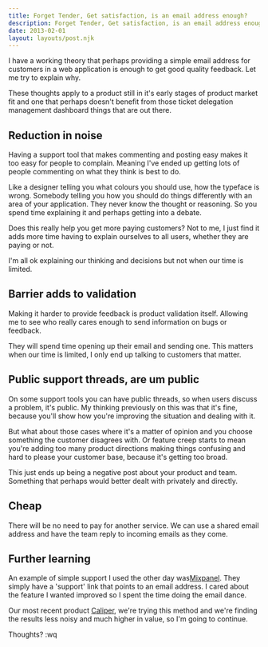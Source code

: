 ```yaml
---
title: Forget Tender, Get satisfaction, is an email address enough?
description: Forget Tender, Get satisfaction, is an email address enough?
date: 2013-02-01
layout: layouts/post.njk
---
```

I have a working theory that perhaps providing a simple email address for customers in a web application is enough to get good quality feedback. Let me try to explain why.

These thoughts apply to a product still in it's early stages of product market fit and one that perhaps doesn't benefit from those ticket delegation management dashboard things that are out there.

## Reduction in noise

Having a support tool that makes commenting and posting easy makes it too easy for people to complain. Meaning I've ended up getting lots of people commenting on what they think is best to do.

Like a designer telling you what colours you should use, how the typeface is wrong. Somebody telling you how you should do things differently with an area of your application. They never know the thought or reasoning. So you spend time explaining it and perhaps getting into a debate.

Does this really help you get more paying customers? Not to me, I just find it adds more time having to explain ourselves to all users, whether they are paying or not.

I'm all ok explaining our thinking and decisions but not when our time is limited.

## Barrier adds to validation

Making it harder to provide feedback is product validation itself. Allowing me to see who really cares enough to send information on bugs or feedback.

They will spend time opening up their email and sending one. This matters when our time is limited, I only end up talking to customers that matter.

## Public support threads, are um public

On some support tools you can have public threads, so when users discuss a problem, it's public. My thinking previously on this was that it's fine, because you'll show how you're improving the situation and dealing with it.

But what about those cases where it's a matter of opinion and you choose something the customer disagrees with. Or feature creep starts to mean you're adding too many product directions making things confusing and hard to please your customer base, because it's getting too broad.

This just ends up being a negative post about your product and team. Something that perhaps would better dealt with privately and directly.

## Cheap

There will be no need to pay for another service. We can use a shared email address and have the team reply to incoming emails as they come.

## Further learning

An example of simple support I used the other day was[Mixpanel](http://mixpanel.com). They simply have a 'support' link that points to an email address. I cared about the feature I wanted improved so I spent the time doing the email dance.

Our most recent product [Caliper](http://twitter.com/caliper), we're trying this method and we're finding the results less noisy and much higher in value, so I'm going to continue.

Thoughts? :wq


